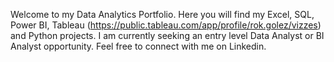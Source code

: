 Welcome to my Data Analytics Portfolio. Here you will find my Excel, SQL, Power BI, Tableau (https://public.tableau.com/app/profile/rok.golez/vizzes) and Python projects.
I am currently seeking an entry level Data Analyst or BI Analyst opportunity.
Feel free to connect with me on Linkedin.
